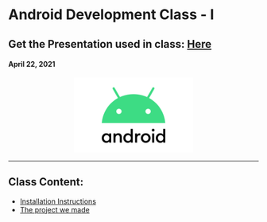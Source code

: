 # Android Development Class - I

## Get the Presentation used in class: [Here](Android_Class-1.pdf)

#### April 22, 2021

<div align="center"><img src="../Android-Logo.png" alt="Java logo" height=150/></div>

<hr>


## Class Content:

-   [Installation Instructions](Installation-Instructions.md)
-   [The project we made](demo-project)
